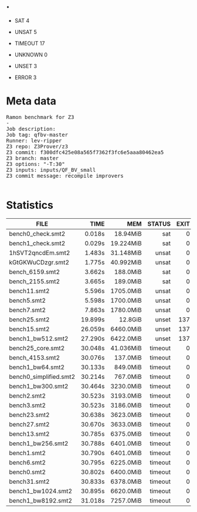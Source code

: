 # .

* SAT 4
* UNSAT 5
* TIMEOUT 17
* UNKNOWN 0

* UNSET 3

* ERROR 3

# Meta data

<pre>
Ramon benchmark for Z3
-
Job description: 
Job tag: qfbv-master
Runner: lev-ripper
Z3 repo: Z3Prover/z3
Z3 commit: f300dfc425e08a565f7362f3fc6e5aaa80462ea5
Z3 branch: master
Z3 options: "-T:30"
Z3 inputs: inputs/QF_BV_small
Z3 commit message: recompile improvers

</pre>


# Statistics
|FILE                                                         |TIME     |MEM        | STATUS   | EXIT | STDOUT | STDERR | 
|------------|----------:|---------:|-------------:| ----------:|--------|--------| 
|bench0_check.smt2                                            |    0.018s | 18.94MiB| sat | 0 |  |  |
|bench1_check.smt2                                            |    0.029s | 19.224MiB| sat | 0 |  |  |
|1hSVT2qncdEm.smt2                                            |    1.483s | 31.148MiB| unsat | 0 |  |  |
|kGtGKWuCDzgr.smt2                                            |    1.775s | 40.992MiB| unsat | 0 |  |  |
|bench_6159.smt2                                              |    3.662s | 188.0MiB| sat | 0 |  |  |
|bench_2155.smt2                                              |    3.665s | 189.0MiB| sat | 0 |  |  |
|bench11.smt2                                                 |    5.596s | 1705.0MiB| unsat | 0 |  |  |
|bench5.smt2                                                  |    5.598s | 1700.0MiB| unsat | 0 |  |  |
|bench7.smt2                                                  |    7.863s | 1780.0MiB| unsat | 0 |  |  |
|bench25.smt2                                                 |   19.899s | 12.8GiB| unset | 137 |  |  |
|bench15.smt2                                                 |   26.059s | 6460.0MiB| unset | 137 |  |  |
|bench1_bw512.smt2                                            |   27.290s | 6422.0MiB| unset | 137 |  |  |
|bench25_core.smt2                                            |   30.048s | 41.036MiB| timeout | 0 |  |  |
|bench_4153.smt2                                              |   30.076s | 137.0MiB| timeout | 0 |  |  |
|bench1_bw64.smt2                                             |   30.133s | 849.0MiB| timeout | 0 |  |  |
|bench0_simplified.smt2                                       |   30.214s | 767.0MiB| timeout | 0 |  |  |
|bench1_bw300.smt2                                            |   30.464s | 3230.0MiB| timeout | 0 |  |  |
|bench2.smt2                                                  |   30.523s | 3193.0MiB| timeout | 0 |  |  |
|bench3.smt2                                                  |   30.523s | 3186.0MiB| timeout | 0 |  |  |
|bench23.smt2                                                 |   30.638s | 3623.0MiB| timeout | 0 |  |  |
|bench27.smt2                                                 |   30.670s | 3633.0MiB| timeout | 0 |  |  |
|bench13.smt2                                                 |   30.785s | 6375.0MiB| timeout | 0 |  |  |
|bench1_bw256.smt2                                            |   30.788s | 6401.0MiB| timeout | 0 |  |  |
|bench1.smt2                                                  |   30.790s | 6401.0MiB| timeout | 0 |  |  |
|bench6.smt2                                                  |   30.795s | 6225.0MiB| timeout | 0 |  |  |
|bench0.smt2                                                  |   30.802s | 6400.0MiB| timeout | 0 |  |  |
|bench31.smt2                                                 |   30.833s | 6378.0MiB| timeout | 0 |  |  |
|bench1_bw1024.smt2                                           |   30.895s | 6620.0MiB| timeout | 0 |  |  |
|bench1_bw8192.smt2                                           |   31.018s | 7257.0MiB| timeout | 0 |  |  |
